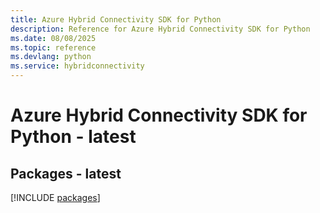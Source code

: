 ```yaml
---
title: Azure Hybrid Connectivity SDK for Python
description: Reference for Azure Hybrid Connectivity SDK for Python
ms.date: 08/08/2025
ms.topic: reference
ms.devlang: python
ms.service: hybridconnectivity
---
```

# Azure Hybrid Connectivity SDK for Python - latest
## Packages - latest
[!INCLUDE [packages](hybrid-connectivity-index.md)]
